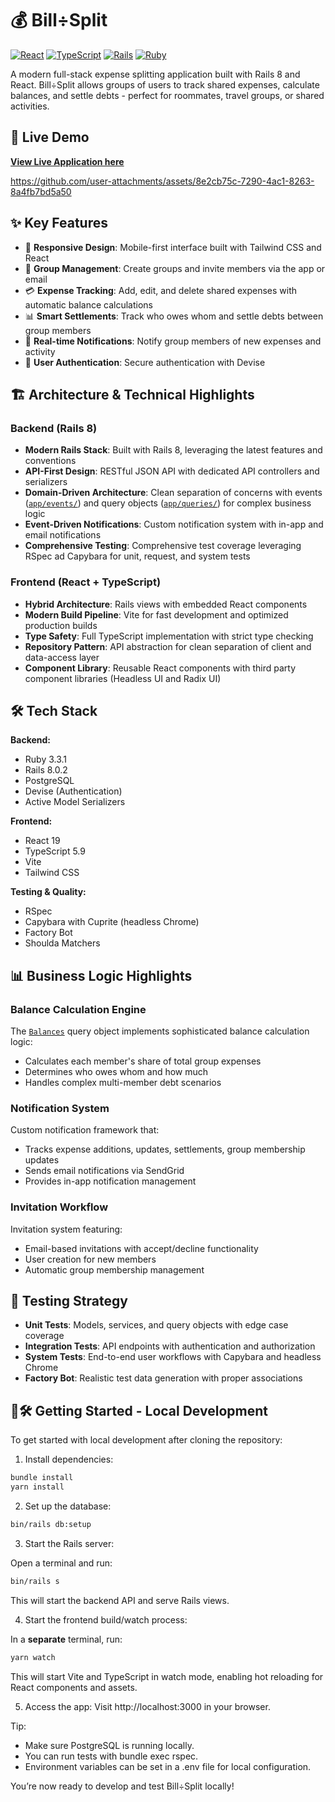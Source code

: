 # 💰 Bill÷Split

[![React](https://img.shields.io/badge/React-19.1.1-blue.svg)](https://reactjs.org/)
[![TypeScript](https://img.shields.io/badge/TypeScript-5.9.2-blue.svg)](https://www.typescriptlang.org/)
[![Rails](https://img.shields.io/badge/Rails-8.0.2-red.svg)](https://rubyonrails.org/)
[![Ruby](https://img.shields.io/badge/Ruby-3.3.1-red.svg)](https://www.ruby-lang.org/)

A modern full-stack expense splitting application built with Rails 8 and React. Bill÷Split allows groups of users to track shared expenses, calculate balances, and settle debts - perfect for roommates, travel groups, or shared activities.

## 🚀 Live Demo

**[View Live Application here](https://billsplit-lylg.onrender.com/)**

https://github.com/user-attachments/assets/8e2cb75c-7290-4ac1-8263-8a4fb7bd5a50

## ✨ Key Features

- 📱 **Responsive Design**: Mobile-first interface built with Tailwind CSS and React
- 🏢 **Group Management**: Create groups and invite members via the app or email
- 💳 **Expense Tracking**: Add, edit, and delete shared expenses with automatic balance calculations
- 📊 **Smart Settlements**: Track who owes whom and settle debts between group members
- 🔔 **Real-time Notifications**: Notify group members of new expenses and activity
- 🔑 **User Authentication**: Secure authentication with Devise

## 🏗️ Architecture & Technical Highlights

### Backend (Rails 8)
- **Modern Rails Stack**: Built with Rails 8, leveraging the latest features and conventions
- **API-First Design**: RESTful JSON API with dedicated API controllers and serializers
- **Domain-Driven Architecture**: Clean separation of concerns with events ([`app/events/`](https://github.com/grahamflas/billsplit/tree/main/app/events)) and query objects ([`app/queries/`](https://github.com/grahamflas/billsplit/tree/main/app/queries)) for complex business logic
- **Event-Driven Notifications**: Custom notification system with in-app and email notifications
- **Comprehensive Testing**: Comprehensive test coverage leveraging RSpec ad Capybara for unit, request, and system tests

### Frontend (React + TypeScript)
- **Hybrid Architecture**: Rails views with embedded React components
- **Modern Build Pipeline**: Vite for fast development and optimized production builds
- **Type Safety**: Full TypeScript implementation with strict type checking
- **Repository Pattern**: API abstraction for clean separation of client and data-access layer
- **Component Library**: Reusable React components with third party component libraries (Headless UI and Radix UI)


## 🛠️ Tech Stack

**Backend:**
- Ruby 3.3.1
- Rails 8.0.2
- PostgreSQL
- Devise (Authentication)
- Active Model Serializers

**Frontend:**
- React 19
- TypeScript 5.9
- Vite
- Tailwind CSS

**Testing & Quality:**
- RSpec
- Capybara with Cuprite (headless Chrome)
- Factory Bot
- Shoulda Matchers

## 📊 Business Logic Highlights

### Balance Calculation Engine
The [`Balances`](https://github.com/grahamflas/billsplit/blob/main/app/queries/balances.rb) query object implements sophisticated balance calculation logic:
- Calculates each member's share of total group expenses
- Determines who owes whom and how much
- Handles complex multi-member debt scenarios

### Notification System
Custom notification framework that:
- Tracks expense additions, updates, settlements, group membership updates
- Sends email notifications via SendGrid
- Provides in-app notification management

### Invitation Workflow
Invitation system featuring:
- Email-based invitations with accept/decline functionality
- User creation for new members
- Automatic group membership management

## 🧪 Testing Strategy

- **Unit Tests**: Models, services, and query objects with edge case coverage
- **Integration Tests**: API endpoints with authentication and authorization
- **System Tests**: End-to-end user workflows with Capybara and headless Chrome
- **Factory Bot**: Realistic test data generation with proper associations

## 🚦🛠️ Getting Started - Local Development
To get started with local development after cloning the repository:

1. Install dependencies:
```bash
bundle install
yarn install
```

2. Set up the database:
```bash
bin/rails db:setup
```

3. Start the Rails server:

Open a terminal and run:
```bash
bin/rails s
```
This will start the backend API and serve Rails views.

4. Start the frontend build/watch process:

In a **separate** terminal, run:

```bash
yarn watch
```

This will start Vite and TypeScript in watch mode, enabling hot reloading for React components and assets.

5. Access the app: Visit http://localhost:3000 in your browser.

Tip:

- Make sure PostgreSQL is running locally.
- You can run tests with bundle exec rspec.
- Environment variables can be set in a .env file for local configuration.

You’re now ready to develop and test Bill÷Split locally!




